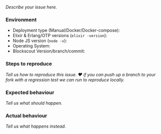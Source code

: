 *Describe your issue here.*

### Environment

* Deployment type (Manual/Docker/Docker-compose):
* Elixir & Erlang/OTP versions (`elixir -version`):
* Node JS version (`node -v`):
* Operating System:
* Blockscout Version/branch/commit:

### Steps to reproduce

*Tell us how to reproduce this issue.  ❤️ if you can push up a branch to your fork with a regression test we can run to reproduce locally.*

### Expected behaviour

*Tell us what should happen.*

### Actual behaviour

*Tell us what happens instead.*
